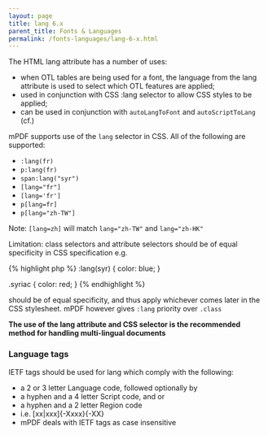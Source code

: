 ```yaml
---
layout: page
title: lang 6.x
parent_title: Fonts & Languages
permalink: /fonts-languages/lang-6-x.html
---
```


<div id="bpmbook" class="bpmbook" style="direction:ltr;">
<div class="topic_user_field">
<div id="U0">
<p>The HTML lang attribute has a number of uses:</p>
<ul>
<li>when OTL tables are being used for a font, the language from the lang attribute is used to select which OTL features are applied;</li>
<li>used in conjunction with CSS :lang selector to allow CSS styles to be applied;</li>
<li>can be used in conjunction with <code>autoLangToFont</code> and <code>autoScriptToLang</code> (cf.)</li>
</ul>
<p>mPDF supports use of the <code>lang</code> selector in CSS. All of the following are supported:</p>
<ul>
<li><code>:lang(fr)</code></li>
<li><code>p:lang(fr)</code></li>
<li><code>span:lang("syr")</code></li>
<li><code>[lang="fr"]</code></li>
<li><code>[lang='fr']</code></li>
<li><code>p[lang=fr]</code></li>
<li><code>p[lang="zh-TW"]</code></li>
</ul>
<p>Note: <code>[lang=zh]</code> will match <code>lang="zh-TW"</code> and <code>lang="zh-HK"</code></p>
<p>Limitation: class selectors and attribute selectors should be of equal specificity in CSS specification e.g.</p>

{% highlight php %}
:lang(syr) { color: blue; }

.syriac { color: red; }
{% endhighlight %}

<p>should be of equal specificity, and thus apply whichever comes later in the CSS stylesheet. mPDF however gives <code>:lang</code> priority over <code>.class</code></p>

<div class="alert alert-info" role="alert"><b>The use of the lang attribute and CSS selector is the recommended method for handling multi-lingual documents</b></div>
<h3>Language tags</h3>
<p>IETF tags should be used for lang which comply with the following:</p>
<ul>
<li>a 2 or 3 letter Language code, followed optionally by</li>
<li>a hyphen and a 4 letter Script code, and or</li>
<li>a hyphen and a 2 letter Region code</li>
<li>i.e. [xx|xxx]{-Xxxx}{-XX}</li>
<li>mPDF deals with IETF tags as case insensitive</li>
</ul>
</div>
</div>

